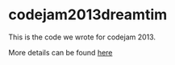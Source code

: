 codejam2013dreamtim
===================

This is the code we wrote for codejam 2013.

More details can be found [here](http://www.tlwr.org/blog/1)
